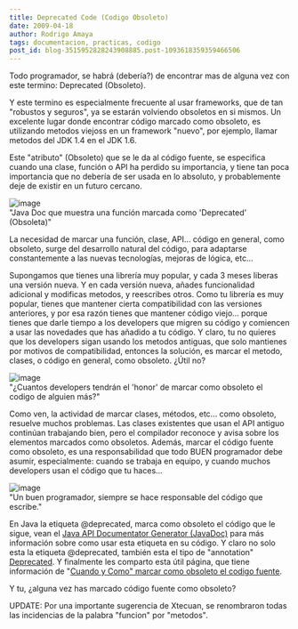 ```yaml
---
title: Deprecated Code (Codigo Obsoleto)
date: 2009-04-18
author: Rodrigo Amaya
tags: documentacion, practicas, codigo
post_id: blog-3515952828243908885.post-1093618359359466506
---
```


Todo programador, se habrá (debería?) de encontrar mas de alguna vez con este termino: Deprecated (Obsoleto).

Y este termino es especialmente frecuente al usar frameworks, que de tan "robustos y seguros", ya se estarán volviendo obsoletos en si mismos. Un excelente lugar donde encontrar código marcado como obsoleto, es utilizando metodos viejoss en un framework "nuevo", por ejemplo, llamar metodos del JDK 1.4 en el JDK 1.6.

Este "atributo" (Obsoleto) que se le da al código fuente, se especifica cuando una clase, función o API ha perdido su importancia, y tiene tan poca importancia que no debería de ser usada en lo absoluto, y probablemente deje de existir en un futuro cercano.

![image](https://2.bp.blogspot.com/_ayvorITawE4/SeeJgLxA_aI/AAAAAAAAB8w/5af8X0SFFMg/s320/deprecated.png)    
"Java Doc que muestra una
función marcada como 'Deprecated' (Obsoleta)"

La necesidad de marcar una función, clase, API... código en general, como obsoleto, surge del desarrollo natural del código, para adaptarse constantemente a las nuevas tecnologías, mejoras de lógica, etc...

Supongamos que tienes una librería muy popular, y cada 3 meses liberas una versión nueva. Y en cada versión nueva, añades funcionalidad adicional y modificas metodos, y reescribes otros. Como tu librería es muy popular, tienes que mantener cierta compatibilidad con las versiones anteriores, y por esa razón tienes que mantener código viejo... porque tienes que darle tiempo a los developers que migren su código y comiencen a usar las novedades que has añadido a tu código. Y claro, tu no quieres que los developers sigan usando los metodos antiguas, que solo mantienes por motivos de compatibilidad, entonces la solución, es marcar el metodo, clases, o código en general, como obsoleto. ¿Útil no?

![image](https://1.bp.blogspot.com/_ayvorITawE4/SeeJf2h4X8I/AAAAAAAAB8o/xNILZn9x-U4/s320/deprecated-javascript.png)    
"¿Cuantos developers tendrán
el 'honor' de marcar como obsoleto el codigo de alguien más?"

Como ven, la actividad de marcar clases, métodos, etc... como obsoleto, resuelve muchos problemas. Las clases existentes que usan el API antiguo continúan trabajando bien, pero el compilador reconoce y avisa sobre los elementos marcados como obsoletos. Además, marcar el código fuente como obsoleto, es una responsabilidad que todo BUEN programador debe asumir, especialmente: cuando se trabaja en equipo, y cuando muchos developers usan el código que tu haces...

![image](https://4.bp.blogspot.com/_ayvorITawE4/SepztXhuXbI/AAAAAAAAB84/BBaaqbTf0iY/s320/take_responsability_card-p137699379057593903q6k5_400.jpg)    
"Un buen programador,
siempre se hace responsable del código que escribe."

En Java la etiqueta @deprecated, marca como obsoleto el código que le sigue, vean el [Java API Documentator Generator (JavaDoc)](https://java.sun.com/j2se/1.5.0/docs/tooldocs/windows/javadoc.html) para más información sobre como usar esta etiqueta en su código. Y claro no solo esta la etiqueta @deprecated, también esta el tipo de "annotation" [Deprecated](https://java.sun.com/j2se/1.5.0/docs/api/java/lang/Deprecated.html). Y finalmente les comparto esta útil página, que tiene información de "[Cuando y Como" marcar como obsoleto el codigo fuente](https://java.sun.com/j2se/1.5.0/docs/guide/javadoc/deprecation/deprecation.html).

Y tu, ¿alguna vez has marcado código fuente como obsoleto?

UPDATE: Por una importante sugerencia de Xtecuan, se renombraron todas las incidencias de la palabra "funcion" por "metodos".